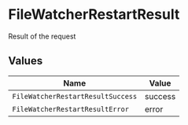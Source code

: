 # FileWatcherRestartResult

Result of the request


## Values

| Name                              | Value                             |
| --------------------------------- | --------------------------------- |
| `FileWatcherRestartResultSuccess` | success                           |
| `FileWatcherRestartResultError`   | error                             |